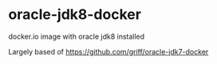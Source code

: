 oracle-jdk8-docker
==================

docker.io image with oracle jdk8 installed

Largely based of https://github.com/griff/oracle-jdk7-docker
